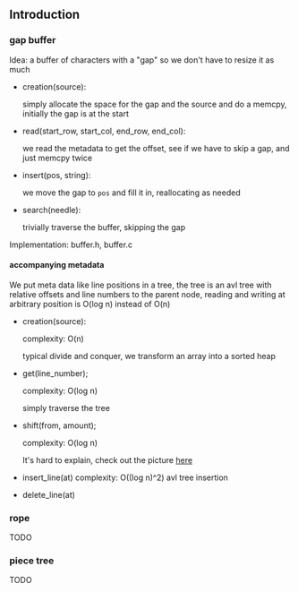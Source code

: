 ## Introduction

### gap buffer

Idea: a buffer of characters with a "gap" so we don't have to resize it as much

- creation(source):

  simply allocate the space for the gap and the source and do a memcpy, initially the gap is at the start

- read(start_row, start_col, end_row, end_col):

  we read the metadata to get the offset, see if we have to skip a gap, and just memcpy twice

- insert(pos, string):

  we move the gap to `pos` and fill it in, reallocating as needed

- search(needle):

  trivially traverse the buffer, skipping the gap

Implementation: buffer.h, buffer.c

#### accompanying metadata

We put meta data like line positions in a tree, the tree is an avl tree with relative offsets and line numbers to the parent node, reading and writing at arbitrary position is O(log n) instead of O(n)

- creation(source):

  complexity: O(n)

  typical divide and conquer, we transform an array into a sorted heap

- get(line_number);

  complexity: O(log n)

  simply traverse the tree

- shift(from, amount);

  complexity: O(log n)

  It's hard to explain, check out the picture [here](https://github.com/xiaoshihou514/buffer-data-structures/blob/main/resources/metadata_tree_shifting.png)

- insert_line(at)
  complexity: O((log n)^2)
  avl tree insertion

- delete_line(at)

### rope

TODO

### piece tree

TODO
